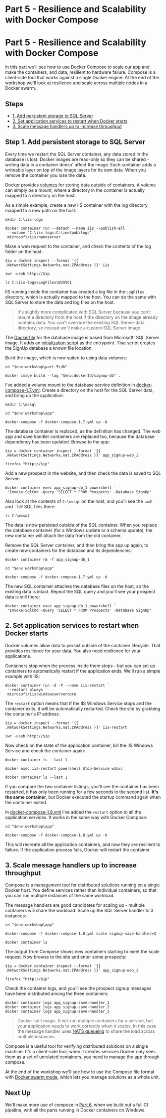# Part 5 - Resilience and Scalability with Docker Compose
# Part 5 - Resilience and Scalability with Docker Compose

In this part we'll see how to use Docker Compose to scale our app and make the containers, and data, resilient to hardware failure. Compose is a client-side tool that works against a single Docker engine. At the end of the workshop we'll look at resilience and scale across multiple nodes in a Docker swarm.

## Steps

* [1. Add persistent storage to SQL Server](#1)
* [2. Set application services to restart when Docker starts](#2)
* [3. Scale message handlers up to increase throughput](#3)

## <a name="1"></a>Step 1. Add persistent storage to SQL Server

Every time we restart the SQL Server container, any data stored in the database is lost. Docker images are read-only so they can be shared - writing data in a container doesn' affect the image. Each container adds a writeable layer on top of the image layers for its own data. When you remove the container you lose the data.

Docker provides [volumes](https://docs.docker.com/engine/admin/volumes/volumes/) for storing data outside of containers. A volume can simply be a mount, where a directory in the container is actually mapped to a directory on the host.

As a simple example, create a new IIS container with the log directory mapped to a new path on the host:

```
mkdir C:\iis-logs

docker container run --detach --name iis --publish-all `
 --volume "C:\iis-logs:C:\inetpub\logs" `
 microsoft/iis:nanoserver
```

Make a web request to the container, and check the contents of the log folder on the host:

```
$ip = docker inspect --format '{{ .NetworkSettings.Networks.nat.IPAddress }}' iis

iwr -useb http://$ip

ls C:\iis-logs\LogFiles\W3SVC1
```

IIS running inside the container has created a log file in the `LogFiles` directory, which is actually mapped to the host. You can do the same with SQL Server to store the data and log files on the host.

> It's slightly more complicated with SQL Server because you can't mount a directory from the host if the directory on the image already contains data. You can't override the existing SQL Server data directory, so instead we'll make a custom SQL Server image.

The [Dockerfile](part-5/db/Dockerfile) for the database image is based from Microsoft' SQL Server image. It adds an [initialization script](part-5/db/Initialize-Database.ps1) as the entrypoint. That script creates the SignUp database a known file location.

Build the image, which is now suited to using data volumes:

```
cd "$env:workshop\part-5\db"

docker image build --tag "$env:dockerId/signup-db" .
```

I've added a volume mount to the database service definition in [docker-compose-1.7.yml](app/docker-compose-1.7.yml). Create a directory on the host for the SQL Server data, and bring up the application: 

```
mkdir C:\mssql

cd "$env:workshop\app"

docker-compose -f docker-compose-1.7.yml up -d
```

The database container is replaced, as the definition has changed. The web app and save handler containers are replaced too, because the database dependency has been updated. Browse to the app:

```
$ip = docker container inspect --format '{{ .NetworkSettings.Networks.nat.IPAddress }}' app_signup-web_1

firefox "http://$ip"
```

Add a new prospect in the website, and then check the data is saved to SQL Server:

```
docker container exec app_signup-db_1 powershell `
 "Invoke-SqlCmd -Query 'SELECT * FROM Prospects' -Database SignUp"
```

Also look at the contents of `C:\mssql` on the host, and you'll see the `.mdf` and `.ldf` SQL files there:

```
ls C:\mssql
```

The data is now persisted outside of the SQL container. When you replace the database container (for a Windows update or a schema update), the new container will attach the data from the old container.

Remove the SQL Server container, and then bring the app up again, to create new containers for the database and its dependencies:

```
docker container rm -f app_signup-db_1

cd "$env:workshop\app"

docker-compose -f docker-compose-1.7.yml up -d
```

The new SQL container attaches the database files on the host, so the existing data is intact. Repeat the SQL query and you'll see your prospect data is still there:

```
docker container exec app_signup-db_1 powershell `
 "Invoke-SqlCmd -Query 'SELECT * FROM Prospects' -Database SignUp"
```

## <a name="2"></a>2. Set application services to restart when Docker starts

Docker volumes allow data to persist outside of the container lifecycle. That provides resilience for your data. You also need resilience for your applications. 

Containers stop when the process inside them stops - but you can set up containers to automatically restart if the application ends. We'll run a simple example with IIS:

```
docker container run -d -P --name iis-restart `
 --restart always `
 microsoft/iis:windowsservercore
```

The `restart` option means that if the IIS Windows Service stops and the container exits, it will be automatically restarted. Check the site by grabbing the container's IP address:

```
$ip = docker inspect --format '{{ .NetworkSettings.Networks.nat.IPAddress }}' iis-restart

iwr -useb http://$ip
```

Now check on the state of the application container, kill the IIS Windows Service and check the container again:

```
docker container ls --last 1

docker exec iis-restart powershell Stop-Service w3svc

docker container ls --last 1
```

If you compare the two container listings, you'll see the container has been restarted, it has only been running for a few seconds in the second list. **It's the same container**, but Docker executed the startup command again when the container exited.

In [docker-compose-1.8.yml](app/docker-compose-1.8.yml) I've added the `restart` option to all the application services. It works in the same way with Docker Compose:

```
cd "$env:workshop\app"

docker-compose -f docker-compose-1.8.yml up -d
```

This will recreate all the application containers, and now they are resilient to failure. If the application process fails, Docker will restart the container.

## <a name="3"></a>3. Scale message handlers up to increase throughput

Compose is a management tool for distributed solutions running on a single Docker host. You define services rather than individual containers, so that you can run multiple instances of the same workload.

The message handlers are good candidates for scaling up - multiple containers will share the workload. Scale up the SQL Server handler to 3 instances:

```
cd "$env:workshop\app"

docker-compose -f docker-compose-1.8.yml scale signup-save-handler=3

docker container ls
```

The output from Compose shows new containers starting to meet the scale request. Now browse to the site and enter some prospects:

```
$ip = docker container inspect --format '{{ .NetworkSettings.Networks.nat.IPAddress }}' app_signup-web_1

firefox "http://$ip"
```

Check the container logs, and you'll see the prospect signup messages have been distributed among the three containers:

```
docker container logs app_signup-save-handler_1
docker container logs app_signup-save-handler_2
docker container logs app_signup-save-handler_3
```

> Docker isn't magic. It will run multiple containers for a service, but your application needs to work correctly when it scales. In this case the message handler uses [NATS queueing](http://nats.io/documentation/concepts/nats-queueing/) to share the load across multiple instances.

Compose is a useful tool for verifying distributed solutions on a single machine. It's a client-side tool; when it creates services Docker only sees them as a set of unrelated containers, you need to manage the app through compose. 

At the end of the workshop we'll see how to use the Compose file format with [Docker swarm mode](https://docs.docker.com/engine/swarm/), which lets you manage solutions as a whole unit.

## Next Up

We'll make more use of compose in [Part 6](part-6.md), when we build out a full CI pipeline, with all the parts running in Docker containers on Windows.